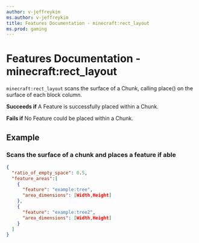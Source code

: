 ```yaml
---
author: v-jeffreykim
ms.author: v-jeffreykim
title: Features Documentation - minecraft:rect_layout
ms.prod: gaming
---
```


# Features Documentation - minecraft:rect_layout

`minecraft:rect_layout` scans the surface of a Chunk, calling place() on the surface of each block column.

**Succeeds if**
A Feature is successfully placed within a Chunk.

**Fails if**
No Feature could be placed within a Chunk.

## Example

### Scans the surface of a chunk and places a feature if able

```json
{
  "ratio_of_empty_space": 0.5,
  "feature_areas":[
    {
      "feature": "example:tree",
      "area_dimensions": [Width,Height]
    },
    {
      "feature": "example:tree2",
      "area_dimensions": [Width,Height]
    }
  ]
}
```
